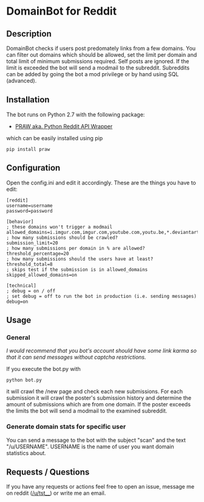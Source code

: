 # DomainBot for Reddit

## Description
DomainBot checks if users post predomately links from a few domains. You can filter out domains which should be allowed, set the limit per domain and total limit of minimum submissions required. Self posts are ignored. If the limit is exceeded the bot will send a modmail to the subreddit. Subreddits can be added by going the bot a mod privilege or by hand using SQL (advanced).


## Installation

The bot runs on Python 2.7 with the following package:

* [PRAW aka. Python Reddit API Wrapper](https://github.com/praw-dev/praw)

which can be easily installed using pip

    pip install praw


## Configuration

Open the config.ini and edit it accordingly. These are the things you have to edit:

    [reddit]
    username=username
    password=password

    [behavior]
    ; these domains won't trigger a modmail
    allowed_domains=i.imgur.com,imgur.com,youtube.com,youtu.be,*.deviantart.com
    ; how many submissions should be crawled?
    submission_limit=20
    ; how many submissions per domain in % are allowed?
    threshold_percentage=20
    ; how many submissions should the users have at least?
    threshold_total=8
    ; skips test if the submission is in allowed_domains
    skipped_allowed_domains=on

    [technical]
    ; debug = on / off
    ; set debug = off to run the bot in production (i.e. sending messages)
    debug=on 


## Usage

### General

*I would recommend that you bot's account should have some link karma so that it can send messages without captcha restrictions.*

If you execute the bot.py with

    python bot.py

it will crawl the /new page and check each new submissions. For each submission it will crawl the poster's submission history and determine the amount of submissions which are from one domain. If the poster exceeds the limits the bot will send a modmail to the examined subreddit.

### Generate domain stats for specific user

You can send a message to the bot with the subject "scan" and the text "/u/USERNAME". USERNAME is the name of user you want domain statistics about. 

## Requests / Questions

If you have any requests or actions feel free to open an issue, message me on reddit ([/u/tst__](http://www.reddit.com/message/compose/?to=tst__)) or write me an email.

